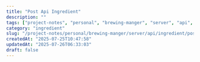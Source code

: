```yaml
---
title: "Post Api Ingredient"
description: ""
tags: ["project-notes", "personal", "brewing-manger", "server", "api", "ingredient"]
category: "ingredient"
slug: "/project-notes/personal/brewing-manger/server/api/ingredient/post_api_ingredient.md"
createdAt: "2025-07-25T10:47:58"
updatedAt: "2025-07-26T06:33:03"
draft: false
---
```

